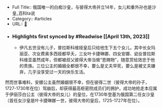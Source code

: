 - Full Title:: 俄国唯一的白痴沙皇，与彼得大帝并立14年，女儿和重外孙也是沙皇_百科ta说
- Category:: #articles
- URL:: [🔗](https://baike.baidu.com/tashuo/browse/content?id=095968e1cbb9b5b822d6aa58&lemmaId=3647642&fromLemmaModule=pcBottom&lemmaTitle=%E4%BC%8A%E5%87%A1%E4%BA%94%E4%B8%96&fromModule=lemma_bottom-tashuo-article)
- ### Highlights first synced by #Readwise [[April 13th, 2023]]
    - 伊凡五世没有儿子，普拉斯科维娅皇后只给他生下五个女儿，其中长女玛丽亚、次女费奥多西娅都早夭，三女叶卡捷琳娜、四女安娜、幼女普拉斯科维亚虽然成年，但都被叔父彼得大帝当做“恩赐物”，随意赏给效忠于他的贵族。三位公主的婚姻全都很不幸，要么是丈夫早死，要么是被丈夫嫌弃，几乎没享受过一天的快乐生活。

然而世事难料，安娜公主虽然婚姻很不幸，但在彼得二世（彼得大帝的孙子，1727-1730年在位）驾崩后，却获得最高枢密院成员们的拥护，成功地抢走本应属于伊丽莎白公主（彼得大帝的女儿）的皇位，在1730年登基为俄国第二任女沙皇（首任女沙皇是叶卡捷琳娜一世，彼得大帝的皇后，1725-1727年在位）。

